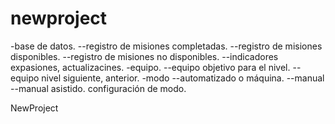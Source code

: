 newproject
==========

-base de datos.
--registro de misiones completadas.
--registro de misiones disponibles.
--registro de misiones no disponibles.
--indicadores expasiones, actualizacines.
-equipo.
--equipo objetivo para el nivel.
--equipo nivel siguiente, anterior.
-modo
--automatizado o máquina.
--manual
--manual asistido.
configuración de modo.



NewProject
